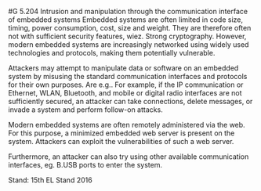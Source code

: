 #G 5.204 Intrusion and manipulation through the communication interface of embedded systems
Embedded systems are often limited in code size, timing, power consumption, cost, size and weight. They are therefore often not with sufficient security features, wiez. Strong cryptography. However, modern embedded systems are increasingly networked using widely used technologies and protocols, making them potentially vulnerable.

Attackers may attempt to manipulate data or software on an embedded system by misusing the standard communication interfaces and protocols for their own purposes. Are e.g.. For example, if the IP communication or Ethernet, WLAN, Bluetooth, and mobile or digital radio interfaces are not sufficiently secured, an attacker can take connections, delete messages, or invade a system and perform follow-on attacks.

Modern embedded systems are often remotely administered via the web. For this purpose, a minimized embedded web server is present on the system. Attackers can exploit the vulnerabilities of such a web server.

Furthermore, an attacker can also try using other available communication interfaces, eg. B.USB ports to enter the system.

Stand: 15th EL Stand 2016




